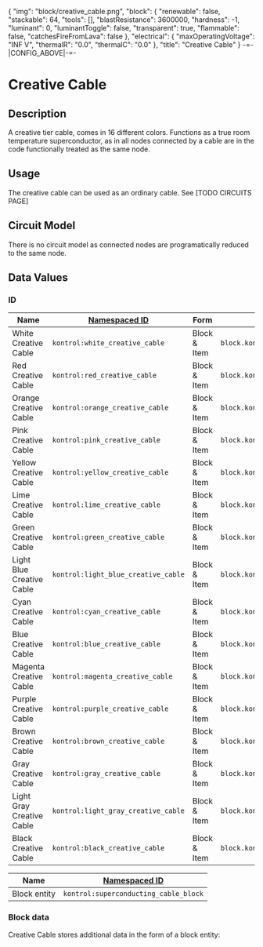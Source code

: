 {
    "img": "block/creative_cable.png",
    "block": {
        "renewable": false,
        "stackable": 64,
        "tools": [],
        "blastResistance": 3600000,
        "hardness": -1,
        "luminant": 0,
        "luminantToggle": false,
        "transparent": true,
        "flammable": false,
        "catchesFireFromLava": false
    },
    "electrical": {
        "maxOperatingVoltage": "INF V",
        "thermalR": "0.0",
        "thermalC": "0.0"
    },
    "title": "Creative Cable"
}
-=-|CONFIG_ABOVE|-=-


# Creative Cable

<ModInfoCard :img="img" :blockData="block" :electricalData="electrical" :title="title" />


## Description

A creative tier cable, comes in 16 different colors. Functions as a true room temperature superconductor, as in all nodes connected by a cable are in the code functionally treated as the same node.

## Usage

The creative cable can be used as an ordinary cable. See [TODO CIRCUITS PAGE]

## Circuit Model

There is no circuit model as connected nodes are programatically reduced to the same node.


## Data Values

### ID
| Name | [Namespaced ID](https://minecraft.fandom.com/wiki/Namespaced_ID) | Form | Translation Key |
| --- | --- | --- | --- |
| White Creative Cable | `kontrol:white_creative_cable` | Block & Item | `block.kontrol.white_creative_cable` |
| Red Creative Cable | `kontrol:red_creative_cable` | Block & Item | `block.kontrol.red_creative_cable` |
| Orange Creative Cable | `kontrol:orange_creative_cable` | Block & Item | `block.kontrol.orange_creative_cable` |
| Pink Creative Cable | `kontrol:pink_creative_cable` | Block & Item | `block.kontrol.pink_creative_cable` |
| Yellow Creative Cable | `kontrol:yellow_creative_cable` | Block & Item | `block.kontrol.yellow_creative_cable` |
| Lime Creative Cable | `kontrol:lime_creative_cable` | Block & Item | `block.kontrol.lime_creative_cable` |
| Green Creative Cable | `kontrol:green_creative_cable` | Block & Item | `block.kontrol.green_creative_cable` |
| Light Blue Creative Cable | `kontrol:light_blue_creative_cable` | Block & Item | `block.kontrol.light_blue_creative_cable` |
| Cyan Creative Cable | `kontrol:cyan_creative_cable` | Block & Item | `block.kontrol.cyan_creative_cable` |
| Blue Creative Cable | `kontrol:blue_creative_cable` | Block & Item | `block.kontrol.blue_creative_cable` |
| Magenta Creative Cable | `kontrol:magenta_creative_cable` | Block & Item | `block.kontrol.magenta_creative_cable` |
| Purple Creative Cable | `kontrol:purple_creative_cable` | Block & Item | `block.kontrol.purple_creative_cable` |
| Brown Creative Cable | `kontrol:brown_creative_cable` | Block & Item | `block.kontrol.brown_creative_cable` |
| Gray Creative Cable | `kontrol:gray_creative_cable` | Block & Item | `block.kontrol.gray_creative_cable` |
| Light Gray Creative Cable | `kontrol:light_gray_creative_cable` | Block & Item | `block.kontrol.light_gray_creative_cable` |
| Black Creative Cable | `kontrol:black_creative_cable` | Block & Item | `block.kontrol.black_creative_cable` |

| Name | [Namespaced ID](https://minecraft.fandom.com/wiki/Namespaced_ID) |
| --- | --- |
| Block entity | `kontrol:superconducting_cable_block` |


### Block data

Creative Cable stores additional data in the form of a block entity:

<WikiTree icon="nbt/compound.png" :data="[]" :inherit="['electricalBlockEntity']" title="<b>Block entity data</b>" />
